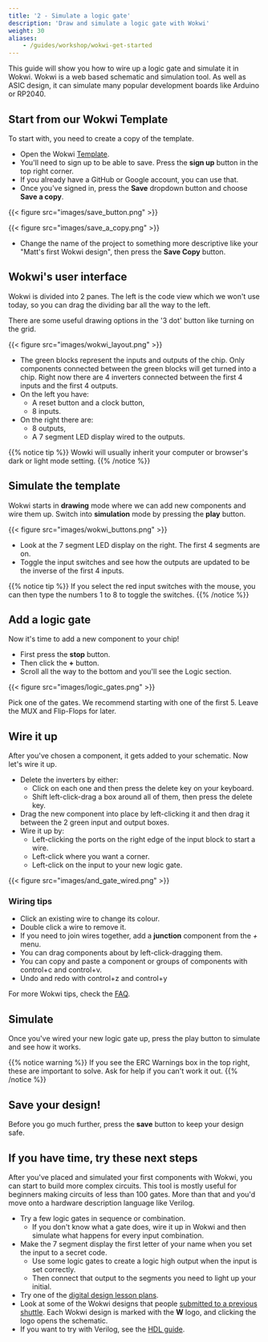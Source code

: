 ```yaml
---
title: '2 - Simulate a logic gate'
description: 'Draw and simulate a logic gate with Wokwi'
weight: 30
aliases:
    - /guides/workshop/wokwi-get-started
---
```


This guide will show you how to wire up a logic gate and simulate it in Wokwi.
Wokwi is a web based schematic and simulation tool. As well as ASIC design, it can simulate many popular development boards like Arduino or RP2040.

## Start from our Wokwi Template

To start with, you need to create a copy of the template.

* Open the Wokwi [Template](https://wokwi.com/projects/354858054593504257).
* You'll need to sign up to be able to save. Press the **sign up** button in the top right corner.
* If you already have a GitHub or Google account, you can use that.
* Once you've signed in, press the **Save** dropdown button and choose **Save a copy**.

{{< figure src="images/save_button.png" >}}

{{< figure src="images/save_a_copy.png" >}}

* Change the name of the project to something more descriptive like your "Matt's first Wokwi design", then press the **Save Copy** button.

## Wokwi's user interface

Wokwi is divided into 2 panes. The left is the code view which we won't use today, so you can drag the dividing bar all the way to the left.

There are some useful drawing options in the '3 dot' button like turning on the grid. 

{{< figure src="images/wokwi_layout.png" >}}

* The green blocks represent the inputs and outputs of the chip. Only components connected between the green blocks will get turned into a chip. Right now there are 4 inverters connected between the first 4 inputs and the first 4 outputs. 
* On the left you have:
    * A reset button and a clock button,
    * 8 inputs.
* On the right there are:
    * 8 outputs,
    * A 7 segment LED display wired to the outputs.

{{% notice tip %}}
Wowki will usually inherit your computer or browser's dark or light mode setting.
{{% /notice %}}

## Simulate the template

Wokwi starts in **drawing** mode where we can add new components and wire them up. Switch into **simulation** mode by pressing the **play** button.

{{< figure src="images/wokwi_buttons.png" >}}

* Look at the 7 segment LED display on the right. The first 4 segments are on. 
* Toggle the input switches and see how the outputs are updated to be the inverse of the first 4 inputs.

{{% notice tip %}}
If you select the red input switches with the mouse, you can then type the numbers 1 to 8 to toggle the switches.
{{% /notice %}}

## Add a logic gate

Now it's time to add a new component to your chip!

* First press the **stop** button.
* Then click the **+** button.
* Scroll all the way to the bottom and you'll see the Logic section.

{{< figure src="images/logic_gates.png" >}}

Pick one of the gates. We recommend starting with one of the first 5. Leave the MUX and Flip-Flops for later.

## Wire it up

After you've chosen a component, it gets added to your schematic. Now let's wire it up.

* Delete the inverters by either:
    * Click on each one and then press the delete key on your keyboard.
    * Shift left-click-drag a box around all of them, then press the delete key.
* Drag the new component into place by left-clicking it and then drag it between the 2 green input and output boxes.
* Wire it up by:
    * Left-clicking the ports on the right edge of the input block to start a wire.
    * Left-click where you want a corner.
    * Left-click on the input to your new logic gate.

{{< figure src="images/and_gate_wired.png" >}}

### Wiring tips

* Click an existing wire to change its colour.
* Double click a wire to remove it.
* If you need to join wires together, add a **junction** component from the *+* menu.
* You can drag components about by left-click-dragging them.
* You can copy and paste a component or groups of components with control+c and control+v.
* Undo and redo with control+z and control+y

For more Wokwi tips, check the [FAQ](https://tinytapeout.com/faq/#how-do-i-do-x-y-z-with-wokwi).

## Simulate

Once you've wired your new logic gate up, press the play button to simulate and see how it works.

{{% notice warning %}}
If you see the ERC Warnings box in the top right, these are important to solve. Ask for help if you can't work it out.
{{% /notice %}}

## Save your design!

Before you go much further, press the **save** button to keep your design safe.

## If you have time, try these next steps

After you've placed and simulated your first components with Wokwi, you can start to build more complex circuits. This tool is mostly useful for beginners making circuits of less than 100 gates. More than that and you'd move onto a hardware description language like Verilog.

* Try a few logic gates in sequence or combination.
    * If you don't know what a gate does, wire it up in Wokwi and then simulate what happens for every input combination.
* Make the 7 segment display the first letter of your name when you set the input to a secret code.
    * Use some logic gates to create a logic high output when the input is set correctly.
    * Then connect that output to the segments you need to light up your initial.
* Try one of the [digital design lesson plans](/digital_design).
* Look at some of the Wokwi designs that people [submitted to a previous shuttle](https://app.tinytapeout.com/shuttles/tt06). Each Wokwi design is marked with the **W** logo, and clicking the logo opens the schematic.
* If you want to try with Verilog, see the [HDL guide](/hdl).
